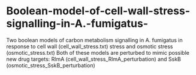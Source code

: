 # Boolean-model-of-cell-wall-stress-signalling-in-A.-fumigatus-
Two boolean models of carbon metabolism signalling in A. fumigatus in response to cell wall (cell_wall_stress.txt) stress and osmotic stress (osmotic_stress.txt)
Both of these models are perturbed to mimic possible new drug targets: RlmA (cell_wall_stress_RlmA_perturbation) and SskB (osmotic_stress_SskB_perturbation) 
